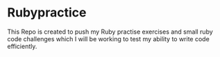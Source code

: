 Rubypractice
============
This Repo is created to push my Ruby practise exercises and small ruby code challenges which I will be working to test my ability to write code efficiently.
